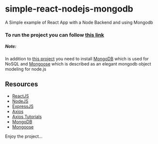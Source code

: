 # simple-react-nodejs-mongodb

A Simple example of React App with a Node Backend and using Mongodb

### To run the project you can follow  [this link](https://github.com/MuhammedSafa/simple-react-with-nodejs)

##### Note:

In addition to [this project](https://github.com/MuhammedSafa/simple-react-with-nodejs) you need to install [MongoDB](https://www.mongodb.com/docs/manual/installation/) 
which is used for NoSQL and [Mongoose](https://mongoosejs.com/docs/index.html) which is described as an elegant mongodb object modeling for node.js


## Resources
- [ReactJS](https://reactjs.org/)
- [NodeJS](https://nodejs.org/)
- [ExpressJS](https://expressjs.com/)
- [Axios](https://axios-http.com/)
- [Axios Tutorials](https://www.digitalocean.com/community/tutorials/react-axios-react)
- [MongoDB](https://www.mongodb.com/)
- [Mongoose](https://mongoosejs.com/)


Enjoy the project...

